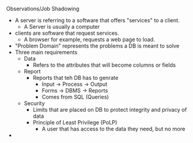 
Observations/Job Shadowing 

- A server is referring to a software that offers "services" to a client.
	- A Server is usually a computer 
- clients are software that request services.
	- A browser for example, requests a web page to load. 
- "Problem Domain" represents the problems a DB is meant to solve 
- Three main requirements
	- Data 
		- Refers to the attributes that will become columns or fields 
	- Report 
		- Reports that teh DB has to genrate
			- Input -> Process -> Output 
			- Forms -> DBMS -> Reports
			- Comes from SQL (Queries)
	- Security 
		- Limits that are placed on DB to protect integrity and privacy of data 
		- Principle of Least Privilege (PoLP)
			- A user that has access to the data they need, but no more
- 
